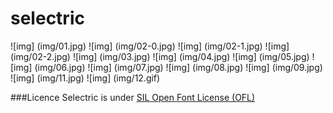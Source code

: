 # selectric
![img] (img/01.jpg)
![img] (img/02-0.jpg)
![img] (img/02-1.jpg)
![img] (img/02-2.jpg)
![img] (img/03.jpg)
![img] (img/04.jpg)
![img] (img/05.jpg)
![img] (img/06.jpg)
![img] (img/07.jpg)
![img] (img/08.jpg)
![img] (img/09.jpg)
![img] (img/11.jpg)
![img] (img/12.gif)



###Licence
Selectric is under [SIL Open Font License (OFL)](http://scripts.sil.org/cms/scripts/page.php?site_id=nrsi&id=OFL "SIL Open Font License")


